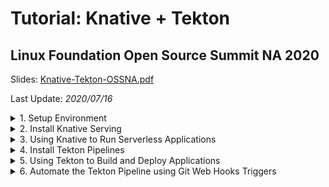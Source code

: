 # Tutorial: Knative + Tekton
## Linux Foundation Open Source Summit NA 2020

Slides: [Knative-Tekton-OSSNA.pdf](./slides/Knative-Tekton-OSSNA.pdf)

Last Update: _2020/07/16_

<details><summary>1. Setup Environment</summary>

### 1. Setup Environment

<details><summary>1.1 Setup Kubernetes Clusters</summary>

<details><summary>1.1.1 IBM Free Kubernetes Cluster</summary>

- Get a free Kubernetes cluster on [IBM Cloud](https://cloud.ibm.com), also check out the booth at OSS-NA IBM booth during the conference how to get $200 credit.
    - Video: [How to get a free IBM Cloud Account](https://youtu.be/YVvZEG2Isqw)
    - Video: [How to get a free Kubernetes Cluster on IBM Cloud](https://youtu.be/g9LXeQgTEcM)
    - Video: [How to connect to your Kubernetes Cluster using IBM Cloud Shell](https://youtu.be/sn-6ROEvqns)

1. Select cluster from IBM Cloud console
1. Click the drop down Action menu on the top right and select [**Connect via CLI**](https://cloud.ibm.com/docs/cli?topic=cli-install-ibmcloud-cli#shell_install) and follow the commands.
1. Log in to your IBM Cloud account
    ```bash
    ibmcloud login -a cloud.ibm.com -r <REGION> -g <IAM_RESOURCE_GROUP>
    ```
1. Set the Kubernetes context
    ```bash
    ibmcloud ks cluster config -c mycluster
    ```
1. Verify that you can connect to your cluster.
    ```bash
    kubectl version --short
    ```

</details>

<details><summary>1.1.2 Kubernetes with Minikube</summary>

1. Install [minikube](https://minikube.sigs.k8s.io) Linux, MacOS, Windows. This tutorial was tested with version `v1.12.0`. You can verify version with
    ```
    minikube update-check
    ```
1. Configure your cluster 2 CPUs, 2 GB Memory, and version of kubernetes `v1.18.5`. If you already have a minikube with different config, you need to delete it for new configuration to take effect or create a new profile.
    ```
    minikube delete
    minikube config set cpus 2
    minikube config set memory 2048
    minikube config set kubernetes-version v1.18.5
    ```
1. Start your minikube cluster
    ```
    minikube start
    ```
1. Verify versions if the `kubectl`, the cluster, and that you can connect to your cluster.
    ```bash
    kubectl version --short
    ```

</details>

<details><summary>1.1.3 Kubernetes with Katacoda</summary>

- For a short version of this tutorial try it out on my [Katacoda Scenario](https://www.katacoda.com/csantanapr/)

</details>

</details>

<details><summary>1.2 Setup Command Line Interface (CLI) Tools</summary>

- [Kubernetes CLI](https://kubernetes.io/docs/tasks/tools/install-kubectl) `kubectl`
- [Knative CLI](https://knative.dev/docs/install/install-kn/) `kn`
- [Tekton CLI](https://github.com/tektoncd/cli#installing-tkn) `tkn`

</details>

<details><summary>1.3 Setup Container Registry</summary>

1. Get access to a container registry such as quay, dockerhub, or your own private registry instance from a Cloud provider such as IBM Cloud 😉. On this tutorial we are going to use [Dockerhub](https://hub.docker.com/)
1. Set the environment variables `REGISTRY_SERVER`, `REGISTRY_NAMESPACE` and `REGISTRY_PASSWORD`, The `REGISTRY_NAMESPACE` most likely would be your dockerhub username. For Dockerhub use `docker.io` as the value for `REGISTRY_SERVER`
    ```bash
    REGISTRY_SERVER='docker.io'
    REGISTRY_NAMESPACE='REPLACEME_DOCKER_USERNAME_VALUE'
    REGISTRY_PASSWORD='REPLACEME_DOCKER_PASSWORD'
    ```
1. You can use the file [.template.env](./.template.env) as template for the variables
    ```bash
    cp .template.env .env
    # edit the file .env with variables and credentials the source the file
    source .env
    ```

</details>

<details><summary>1.4 Setup Git</summary>

- Get access to a git server such as gitlab, github, or your own private git instance from a Cloud provider such as IBM Cloud 😉. On this tutorial we are going to use [GitHub](https://github.com/)

1. Fork this repository https://github.com/csantanapr/knative-tekton
1. Set the environment variable `GIT_REPO_URL` to the url of your fork, not mine.
    ```bash
    GIT_REPO_URL='https://github.com/REPLACEME/knative-tekton'
    ```
1. Clone the repository and change directory
    ```bash
    git clone $GIT_REPO_URL
    cd knative-tekton
    ```
1. You can use the file [.template.env](./.template.env) as template for the variables
    ```bash
    cp .template.env .env
    # edit the file .env with variables and credentials the source the file
    source .env
    ```

</details>


</details>

<details><summary>2. Install Knative Serving</summary>

### 2. Install Knative Serving

1. Install Knative Serving in namespace `knative-serving`
    ```bash
    kubectl apply -f https://github.com/knative/serving/releases/download/v0.16.0/serving-crds.yaml
    kubectl apply -f https://github.com/knative/serving/releases/download/v0.16.0/serving-core.yaml
    kubectl wait deployment activator autoscaler controller webhook --for=condition=Available -n knative-serving 
    ```
1. Install Knative Layer kourier in namespace `kourier-system`
    ```
    kubectl apply -f https://github.com/knative/net-kourier/releases/download/v0.16.0/kourier.yaml
    kubectl wait deployment 3scale-kourier-control 3scale-kourier-gateway --for=condition=Available -n kourier-system 
    ```
1. Set the environment variable `EXTERNAL_IP` to External IP Address of the Worker Node
    ```bash
    EXTERNAL_IP=$(minikube ip || kubectl get nodes -o jsonpath='{.items[0].status.addresses[?(@.type=="ExternalIP")].address}')
    echo EXTERNAL_IP=$EXTERNAL_IP
    ```
2. Set the environment variable `KNATIVE_DOMAIN` as the DNS domain using `nip.io`
    ```bash
    KNATIVE_DOMAIN="$EXTERNAL_IP.nip.io"
    echo KNATIVE_DOMAIN=$KNATIVE_DOMAIN
    ```
    Double check DNS is resolving
    ```bash
    dig $KNATIVE_DOMAIN
    ```
1. Configure DNS for Knative Serving
    ```bash
    kubectl patch configmap -n knative-serving config-domain -p "{\"data\": {\"$KNATIVE_DOMAIN\": \"\"}}"
    ```
1. Configure Kourier to listen for http port 80 on the External IP
    ```bash
    cat <<EOF | kubectl apply -f -
    apiVersion: v1
    kind: Service
    metadata:
      name: kourier-ingress
      namespace: kourier-system
      labels:
        networking.knative.dev/ingress-provider: kourier
    spec:
      selector:
        app: 3scale-kourier-gateway
      ports:
        - name: http2
          port: 80
          protocol: TCP
          targetPort: 8080
      externalIPs:
        - $EXTERNAL_IP
    EOF
    ```
1. Configure Knative to use Kourier
    ```bash
    kubectl patch configmap/config-network \
      --namespace knative-serving \
      --type merge \
      --patch '{"data":{"ingress.class":"kourier.ingress.networking.knative.dev"}}'
    ```
1. Verify that Knative is Installed properly all pods should be in `Running` state and our `kourier-ingress` service configured.
    ```bash
    kubectl get pods -n knative-serving
    kubectl get pods -n kourier-system
    kubectl get svc  -n kourier-system kourier-ingress
    ```

</details>

<details><summary>3. Using Knative to Run Serverless Applications</summary>

### 3. Using Knative to Run Serverless Applications

1. Set the environment variable `SUB_DOMAIN` to the kubernetes namespace with Domain name `<namespace>.<domainname>` this way we can use any kubernetes namespace other than `default`
    ```bash
    CURRENT_CTX=$(kubectl config current-context)
    CURRENT_NS=$(kubectl config view -o=jsonpath="{.contexts[?(@.name==\"${CURRENT_CTX}\")].context.namespace}")
    if [[ -z "${CURRENT_NS}" ]]; then CURRENT_NS="default" fi
    SUB_DOMAIN="$CURRENT_NS.$KNATIVE_DOMAIN"
    echo "\n\nSUB_DOMAIN=$SUB_DOMAIN"
    ```

<details><summary>3.1 Create Knative Service</summary>

#### 3.1 Create Knative Service

1. Using the Knative CLI `kn` deploy an application usig a Container Image
    ```bash
    kn service create hello --image gcr.io/knative-samples/helloworld-go --autoscale-window 15s
    ```
    You can set a lower window. The service is scaled to zero if no request was receivedin during that time.
    ```bash
    --autoscale-window 10s
    ```
1. You can list your service
    ```bash
    kn service list hello
    ```
1. Use curl to invoke the Application
    ```bash
    curl http://hello.$SUB_DOMAIN
    ```
    It should print
    ```
    Hello World!
    ```
1. You can watch the pods and see how they scale down to zero after http traffic stops to the url
    ```
    kubectl get pod -l serving.knative.dev/service=hello -w
    ```

    Output should look like this after a few seconds when http traffic stops:
    ```
    NAME                                     READY   STATUS
    hello-r4vz7-deployment-c5d4b88f7-ks95l   2/2     Running
    hello-r4vz7-deployment-c5d4b88f7-ks95l   2/2     Terminating
    hello-r4vz7-deployment-c5d4b88f7-ks95l   1/2     Terminating
    hello-r4vz7-deployment-c5d4b88f7-ks95l   0/2     Terminating
    ```

    Try to access the url again, and you will see the new pods running again.
    ```
    NAME                                     READY   STATUS
    hello-r4vz7-deployment-c5d4b88f7-rr8cd   0/2     Pending
    hello-r4vz7-deployment-c5d4b88f7-rr8cd   0/2     ContainerCreating
    hello-r4vz7-deployment-c5d4b88f7-rr8cd   1/2     Running
    hello-r4vz7-deployment-c5d4b88f7-rr8cd   2/2     Running
    ```
    Some people call this **Serverless** 🎉 🌮 🔥
</details>

<details><summary>3.2 Updating the Knative service</summary>

#### 3.2 Updating the Knative service 

1. Update the service hello with a new environment variable `TARGET`
    ```bash
    kn service update hello --env TARGET="World from v1" 
    ```
1. Now invoke the service
    ```bash
    curl http://hello.$SUB_DOMAIN
    ```
    It should print
    ```
    Hello World from v1!
    ```

</details>

<details><summary>3.3 Knative Service Traffic Splitting</summary>

#### 3.3 Knative Service Traffic Splitting

1. Update the service hello by updating the environment variable `TARGET`, tag the previous version `v1`, send 25% traffic to this new version and leaving 75% of the traffic to `v1`
    ```bash
    kn service update hello \
     --env TARGET="Knative from v2" \
     --tag $(kubectl get ksvc hello --template='{{.status.latestReadyRevisionName}}')=v1 \
     --traffic v1=75,@latest=25
    ```
1. Describe the service to see the traffic split details
    ```bash
    kn service describe  hello
    ```
    Should print this
    ```
    Name:       hello
    Namespace:  debug
    Age:        6m
    URL:        http://hello.$SUB_DOMAIN

    Revisions:  
      25%  @latest (hello-mshgs-3) [3] (26s)
            Image:  gcr.io/knative-samples/helloworld-go (pinned to 5ea96b)
      75%  hello-tgzmt-2 #v1 [2] (6m)
            Image:  gcr.io/knative-samples/helloworld-go (pinned to 5ea96b)

    Conditions:  
      OK TYPE                   AGE REASON
      ++ Ready                  21s 
      ++ ConfigurationsReady    24s 
      ++ RoutesReady            21s 
    ```
1. Invoke the service usign a while loop you will see the message `Hello Knative from v2` 25% of the time
    ```bash
    while true; do
    curl http://hello.$SUB_DOMAIN
    sleep 0.5
    done
    ```
    Should print this
    ```
    Hello World from v1!
    Hello Knative from v2!
    Hello World from v1!
    Hello World from v1!
    ```
1. Update the service this time dark launch new version `v3` on a specific url, zero traffic will go to this version from the main url of the service
    ```bash
    kn service update hello \
        --env TARGET="OSS NA 2020 from v3" \
        --tag $(kubectl get ksvc hello --template='{{.status.latestReadyRevisionName}}')=v2 \
        --tag @latest=v3 \
        --traffic v1=75,v2=25,@latest=0
    ```
1. Describe the service to see the traffic split details, `v3` doesn't get any traffic
    ```bash
    kn service describe  hello
    ```
    Should print this
    ```
    Revisions:  
        +  @latest (hello-wkyty-4) #v3 [4] (1m)
            Image:  gcr.io/knative-samples/helloworld-go (pinned to 5ea96b)
    25%  hello-fbzqf-3 #v2 [3] (6m)
            Image:  gcr.io/knative-samples/helloworld-go (pinned to 5ea96b)
    75%  hello-kcspq-2 #v1 [2] (7m)
            Image:  gcr.io/knative-samples/helloworld-go (pinned to 5ea96b)
    ```
1. The latest version of the service is only available with an url prefix `v3-`, go ahead and invoke the latest directly.
    ```bash
    curl http://v3-hello.$SUB_DOMAIN
    ```
    It shoud print this
    ```
    Hello OSS NA from v3!
    ```
1. We are happy with our darked launch version of the application, lets turn it live to 100% of the users on the default url
    ```bash
    kn service update hello --traffic @latest=100
    ```
1. Describe the service to see the traffic split details, `@latest` now gets 100% of the traffic
    ```bash
    kn service describe  hello
    ```
    Should print this
    ```
    Revisions:  
    100%  @latest (hello-wkyty-4) #v3 [4] (4m)
            Image:  gcr.io/knative-samples/helloworld-go (pinned to 5ea96b)
        +  hello-fbzqf-3 #v2 [3] (8m)
            Image:  gcr.io/knative-samples/helloworld-go (pinned to 5ea96b)
        +  hello-kcspq-2 #v1 [2] (9m)
            Image:  gcr.io/knative-samples/helloworld-go (pinned to 5ea96b)
    ```
1. If we invoke the service in a loop you will see that 100% of the traffic is directed to version `v3` of our application
    ```bash
    while true; do
    curl http://hello.$SUB_DOMAIN
    sleep 0.5
    done
    ```
    Should print this
    ```
    Hello OSS NA 2020 from v3!
    Hello OSS NA 2020 from v3!
    Hello OSS NA 2020 from v3!
    Hello OSS NA 2020 from v3!
    ```
1. By using tags the custom urls with tag prefix are still available, in case you want to access an old revision of the application
    ```bash
    curl http://v1-hello.$SUB_DOMAIN 
    curl http://v2-hello.$SUB_DOMAIN 
    curl http://v3-hello.$SUB_DOMAIN 
    ```
    It should print
    ```
    Hello World from v1!
    Hello Knative from v2!
    Hello OSS NA 2020 from v3!
    ```
1. Now that you have your service configure and deploy, you want to reproduce this using a kubernetes manifest using YAML in a different namespace or cluster. You can define your Knative service using the following YAML you can use the command `kn service export`
    <details><summary>Show me the Knative YAML</summary>

    ```yaml
    ---
    apiVersion: serving.knative.dev/v1
    kind: Service
    metadata:
      name: hello
    spec:
      template:
        metadata:
          name: hello-v1
        spec:
          containers:
            - image: gcr.io/knative-samples/helloworld-go
              env:
                - name: TARGET
                  value: World from v1
    ---
    apiVersion: serving.knative.dev/v1
    kind: Service
    metadata:
      name: hello
    spec:
      template:
        metadata:
          name: hello-v2
        spec:
          containers:
            - image: gcr.io/knative-samples/helloworld-go
              env:
                - name: TARGET
                  value: Knative from v2
    ---
    apiVersion: serving.knative.dev/v1
    kind: Service
    metadata:
      name: hello
    spec:
      template:
        metadata:
          name: hello-v3
        spec:
          containers:
            - image: gcr.io/knative-samples/helloworld-go
              env:
                - name: TARGET
                  value: OSS NA 2020 from v3
      traffic:
        - latestRevision: false
          percent: 0
          revisionName: hello-v1
          tag: v1
        - latestRevision: false
          percent: 0
          revisionName: hello-v2
          tag: v2
        - latestRevision: true
          percent: 100
          tag: v3
    ```
    </details>

    If you want to deploy usign YAML, delete the Application with `kn` and redeploy with `kubectl`
    ```bash
    kn service delete hello
    kubectl apply -f knative/v1.yaml
    kubectl apply -f knative/v2.yaml
    kubectl apply -f knative/v3.yaml
    ```
    Try the service again
    ```bash
    while true; do
    curl http://hello.$SUB_DOMAIN 
    done
    ```
1. Delete the Application and all it's revisions
    ```bash
    kn service delete hello
    ```

</details>

</details>

<details><summary>4. Install Tekton Pipelines</summary>

### 4. Install Tekton

<details><summary>4.1 Install Tekton Pipelines</summary>

- Install Tekton Pipelines in namespace `tekton-pipelines`
    ```bash
    kubectl apply -f https://github.com/tektoncd/pipeline/releases/download/v0.14.1/release.yaml
    kubectl wait deployment tekton-pipelines-controller tekton-pipelines-webhook --for=condition=Available -n tekton-pipelines

    ```

</details>

<details><summary>4.2 Install Tekton Dashboard (Optional)</summary>

#### 4.2 Install Tekton Dashboard (Optional)

1. Install Tekton Dashboard in namespace `tekton-pipelines`
    ```bash
    kubectl apply -f https://github.com/tektoncd/dashboard/releases/download/v0.7.1/tekton-dashboard-release.yaml
    kubectl wait deployment tekton-dashboard --for=condition=Available -n tekton-pipelines
    ```
1. To access the dashboard you can configure a service with `NodePort`
    ```bash
    kubectl expose service tekton-dashboard --name tekton-dashboard-ingress --type=NodePort -n tekton-pipelines
    ```
1. Set an environment variable `TEKTON_DASHBOARD_URL` with the url to access the Dashboard
    ```bash
    TEKTON_DASHBOARD_NODEPORT=$(kubectl get svc tekton-dashboard-ingress -n tekton-pipelines -o jsonpath='{.spec.ports[0].nodePort}')
    TEKTON_DASHBOARD_URL=http://$EXTERNAL_IP:$TEKTON_DASHBOARD_NODEPORT
    echo TEKTON_DASHBOARD_URL=$TEKTON_DASHBOARD_URL
    ```

</details>

<details><summary>4.3 Verify Tekton Pipeline Install</summary>

#### 4.3 Verify Tekton Pipeline Install

- Verify that the pods are in `Running` state in the `tekton-pipelines` namespace. If you installed the Tekton Dashboard also check that the service exist and in our case configure as `NodePort`
    ```bash
    kubectl get pods -n tekton-pipelines
    kubectl get svc tekton-dashboard-ingress -n tekton-pipelines
    ```

</details>

</details>

<details><summary>5. Using Tekton to Build and Deploy Applications</summary>

### 5. Using Tekton to Build Applications

- Tekton helps create composable DevOps Automation by putting together **Tasks**, and **Pipelines**

<details><summary>5.1 Configure Credentials and ServiceAccounts for Tekton</summary>

#### 5.1 Configure Access for Tekton

1. We need to package our application in a Container Image and store this Image in a Container Registry. Since we are going to need to create secrets with the registry credentials we are going to create a ServiceAccount `pipelines` with the associated secret `regcred`. Make sure you setup your container credentials as environment variables. Checkout the [Setup Container Registry](#setup-container-registry) in the Setup Environment section on this tutorial. This commands will print your credentials make sure no one is looking over, the printed command is what you need to run.
    ```bash
    echo ""
    echo kubectl create secret docker-registry regcred \
      --docker-server=\'${REGISTRY_SERVER}\' \
      --docker-username=\'${REGISTRY_NAMESPACE}\' \
      --docker-password=\'${REGISTRY_PASSWORD}\'
    echo "\nRun the above command manually ^^ this avoids problems with certain charaters in your password on  the shell"
    ```
    NOTE: If you password have some characters that are interpreted by the shell, then do NOT use environment variables, explicit enter your values in the command wrapped by single quotes `'`
1. Verify the secret `regcred` was created
    ```
    kubectl describe secret regcred
    ```
1. Create a ServiceAccount `pipeline` that contains the secret `regsecret` that we just created
    ```yaml
    apiVersion: v1
    kind: ServiceAccount
    metadata:
      name: pipeline
    secrets:
      - name: regcred
    ```
    Run the following command with the provided `YAML`
    ```bash
    kubectl apply -f tekton/sa.yaml
    ```
1. We are going to be using Tekton to deploy the Knative Service, we need to configure RBAC to provide edit access to the current namespace `default` to the ServiceAccount `pipeline` if you are using a different namespace than `default` edit the file `tekton/rbac.yaml` and provide the namespace where to create the `Role` and the `RoleBinding` fo more info check out the [RBAC](https://kubernetes.io/docs/reference/access-authn-authz/rbac/) docs. Run the following command to grant access to sa `pipelines`
    ```bash
    cat tekton/rbac.yaml | sed "s/namespace: default/namespace: $CURRENT_NS/g" | kubectl apply -f -
    ```

</details>

<details><summary>5.2 The Build Tekton Task</summary>

#### 5.2 The Build Tekton Task

1. In this repository we have a sample application, you can see the source code in [./nodejs/app.js](./nodejs/app.js) This application is using JavaScript to implement a web server, but you can use any language you want.
    ```javascript
    const app = require("express")()
    const server = require("http").createServer(app)
    const port = process.env.PORT || "8080"
    const message = process.env.TARGET || 'Hello World'

    app.get('/', (req, res) => res.send(message))
    server.listen(port, function () {
        console.log(`App listening on ${port}`)
    });
    ```
1. I provided a Tekton Task that can download source code from git, build and push the Image to a registry. 
    <details><summary>Show me the Build Task YAML</summary>

    ```yaml
    apiVersion: tekton.dev/v1beta1
    kind: Task
      metadata:
        name: build
    spec:
      params:
        - name: repo-url
          description: The git repository url
        - name: revision
          description: The branch, tag, or git reference from the git repo-url location
          default: master
        - name: image
          description: "The location where to push the image in the form of <server>/<namespace>/<repository>:<tag>"
        - name: CONTEXT
          description: Path to the directory to use as context.
          default: .
        - name: BUILDER_IMAGE
          description: The location of the buildah builder image.
          default: quay.io/buildah/stable:v1.14.8
        - name: STORAGE_DRIVER
          description: Set buildah storage driver
          default: overlay
        - name: DOCKERFILE
          description: Path to the Dockerfile to build.
          default: ./Dockerfile
        - name: TLSVERIFY
          description: Verify the TLS on the registry endpoint (for push/pull to a non-TLS registry)
          default: "false"
        - name: FORMAT
          description: The format of the built container, oci or docker
          default: "oci"
      steps:
        - name: git-clone
          image: alpine/git
          script: |
            git clone $(params.repo-url) /source
            cd /source
            git checkout $(params.revision)
          volumeMounts:
            - name: source
              mountPath: /source
        - name: build-image
          image: $(params.BUILDER_IMAGE)
          workingdir: /source
          script: |
            echo "Building Image $(params.image)"
            buildah --storage-driver=$(params.STORAGE_DRIVER) bud --format=$(params.FORMAT) --tls-verify=$(params.TLSVERIFY) -f $(params.DOCKERFILE) -t $(params.image) $(params.CONTEXT)
            echo "Pushing Image $(params.image)"
            buildah  --storage-driver=$(params.STORAGE_DRIVER) push --tls-verify=$(params.TLSVERIFY) --digestfile ./image-digest $(params.image) docker://$(params.image)
          securityContext:
            privileged: true
          volumeMounts:
            - name: varlibcontainers
              mountPath: /var/lib/containers
            - name: source
             mountPath: /source
      volumes:
        - name: varlibcontainers
          emptyDir: {}
        - name: source
          emptyDir: {}
    ```
    </details>
    
1. Install the provided task _build_ like this.
    ```bash
    kubectl apply -f tekton/task-build.yaml
    ```
1. You can list the task that we just created using the `tkn` CLI
    ```bash
    tkn task ls
    ```
1. We can also get more details about the _build_ **Task** using `tkn task describe`
    ```bash
    tkn task describe build
    ```
1. Let's use the Tekton CLI to test our _build_ **Task** you need to pass the ServiceAccount `pipeline` to be use to run the Task. You will need to pass the GitHub URL to your fork or use this repository. You will need to pass the directory within the repository where the application in our case is `nodejs`. The repository image name is `knative-tekton`
    ```bash
    tkn task start build --showlog \
      -p repo-url=${GIT_REPO_URL} \
      -p image=${REGISTRY_SERVER}/${REGISTRY_NAMESPACE}/knative-tekton \
      -p CONTEXT=nodejs \
      -s pipeline 
    ```
1. You can check out the container registry and see that the image was pushed to repository a minute ago, it should return status Code `200`
    ```bash
    curl -s -o /dev/null -w "%{http_code}\n" https://index.$REGISTRY_SERVER/v1/repositories/$REGISTRY_NAMESPACE/knative-tekton/tags/latest
    ```
</details>

<details><summary>5.3 The Deploy Tekton Task</summary>

### 5.3 The Deploy Tekton Task

1. I provided a Deploy Tekton Task that can run `kubectl` to deploy the Knative Application using a YAML manifest.
    <details><summary>Show me the Deploy Task YAML</summary>

    ```yaml
    apiVersion: tekton.dev/v1beta1
    kind: Task
      metadata:
        name: deploy
    spec:
      params:
        - name: repo-url
          description: The git repository url
        - name: revision
          description: The branch, tag, or git reference from the git repo-url location
          default: master
        - name: dir
          description: Path to the directory to use as context.
          default: .
        - name: yaml
          description: Path to the directory to use as context.
          default: ""
        - name: image
          description: Path to the container image
          default: ""
        - name: KUBECTL_IMAGE
          description: The location of the kubectl image.
          default: docker.io/csantanapr/kubectl
      steps:
        - name: git-clone
          image: alpine/git
          script: |
            git clone $(params.repo-url) /source
            cd /source
            git checkout $(params.revision)
          volumeMounts:
            - name: source
              mountPath: /source
        - name: kubectl-apply
          image: $(params.KUBECTL_IMAGE)
          workingdir: /source
          script: |

            if [ "$(params.image)" != "" ] && [ "$(params.yaml)" != "" ]; then
            yq w -i $(params.dir)/$(params.yaml) "spec.template.spec.containers[0].image" "$(params.image)"
            cat $(params.dir)/$(params.yaml)
            fi

            kubectl apply -f $(params.dir)/$(params.yaml)

          volumeMounts:
            - name: source
              mountPath: /source
      volumes:
        - name: source
          emptyDir: {}
    ```

    </details>

1. Install the provided task _deploy_ like this.
    ```bash
    kubectl apply -f tekton/task-deploy.yaml
    ```
1. You can list the task that we just created using the `tkn` CLI
    ```bash
    tkn task ls
    ```
1. We can also get more details about the _deploy_ **Task** using `tkn task describe`
    ```bash
    tkn task describe deploy
    ```
1. I provided a Task YAML that defines our Knative Application in [knative/service.yaml](./knative/service.yaml)
    ```yaml
    apiVersion: serving.knative.dev/v1
    kind: Service
    metadata:
      name: demo
    spec:
      template:
        spec:
          containers:
            - image: docker.io/csantanapr/knative-tekton
              imagePullPolicy: Always
              env:
                - name: TARGET
                  value: Welcome to OSS NA 2020
    ```
1. Let's use the Tekton CLI to test our _deploy_ **Task** you need to pass the ServiceAccount `pipeline` to be use to run the Task. You will need to pass the GitHub URL to your fork or use this repository. You will need to pass the directory within the repository where the application yaml manifest is located and the file name in our case is `knative` and `service.yaml` .
    ```bash
    tkn task start deploy --showlog \
      -p image=${REGISTRY_SERVER}/${REGISTRY_NAMESPACE}/knative-tekton \
      -p repo-url=${GIT_REPO_URL} \
      -p dir=knative \
      -p yaml=service.yaml \
      -s pipeline 
    ```
1. You can check out that the Knative Application was deploy
    ```bash
    kn service list demo
    ```

</details>

<details><summary>5.4 The Build and Deploy Pipeline</summary>

#### 5.4 The Build and Deploy Pipeline

1. If we want to build the application image and then deploy the application, we can run the Tasks **build** and **deploy** by defining a **Pipeline** that contains the two Tasks, deploy the Pipeline `build-deploy`.
    <details><summary>Show me the Pipeline YAML</summary>

    ```yaml
    apiVersion: tekton.dev/v1beta1
    kind: Pipeline
      metadata:
        name: build-deploy
    spec:
      params:
        - name: repo-url
          default: https://github.com/csantanapr/knative-tekton
        - name: revision
          default: master
        - name: image
        - name: image-tag
          default: latest
        - name: CONTEXT
          default: nodejs
      tasks:
        - name: build
          taskRef:
            name: build
          params:
            - name: image
              value: $(params.image):$(params.image-tag)
            - name: repo-url
              value: $(params.repo-url)
            - name: revision
              value: $(params.revision)
            - name: CONTEXT
              value: $(params.CONTEXT)
        - name: deploy
          runAfter: [build]
          taskRef:
            name: deploy
          params:
            - name: image
              value: $(params.image):$(params.image-tag)
            - name: repo-url
              value: $(params.repo-url)
            - name: revision
              value: $(params.revision)
            - name: dir
              value: knative
            - name: yaml
              value: service.yaml
    ```
    </details>

1. Install the Pipeline with this command
    ```bash
    kubectl apply -f tekton/pipeline-build-deploy.yaml
    ```
1. You can list the pipeline that we just created using the `tkn` CLI
    ```bash
    tkn pipeline ls
    ```
1. We can also get more details about the _build-deploy_ **Pipeline** using `tkn pipeline describe`
    ```bash
    tkn pipeline describe build-deploy
    ```
1. Let's use the Tekton CLI to test our _build-deploy_ **Pipeline** you need to pass the ServiceAccount `pipeline` to be use to run the Tasks. You will need to pass the GitHub URL to your fork or use this repository. You will also pass the Image location where to push in the the registry and where Kubernetes should pull the image for the Knative Application. The directory and filename for the Kantive yaml are already specified in the Pipeline definition.
    ```bash
    tkn pipeline start build-deploy --showlog \
      -p image=${REGISTRY_SERVER}/${REGISTRY_NAMESPACE}/knative-tekton \
      -p repo-url=${GIT_REPO_URL} \
      -s pipeline 
    ```
1. You can inpect the results and duration by describing the last **PipelineRun**
    ```bash
    tkn pipelinerun describe --last
    ```
1. Check that the latest Knative Application revision is ready
    ```bash
    kn service list demo
    ```
1. Run the Application using the url
    ```bash
    curl http://demo.$SUB_DOMAIN
    ```
    It shoudl print
    ```
    Welcome to OSS NA 2020 
    ```
</details>

</details>



<details><summary>6. Automate the Tekton Pipeline using Git Web Hooks Triggers</summary>

### 6. Automate the Tekton Pipeline using Git Web Hooks

<details><summary>6.1 Install Tekton Triggers</summary>

#### 6.1 Install Tekton Triggers

1. Install Tekton Triggers in namespace `tekton-pipelines`
    ```bash
    kubectl apply -f https://github.com/tektoncd/triggers/releases/download/v0.6.1/release.yaml
    kubectl wait deployment tekton-triggers-controller tekton-triggers-webhook --for=condition=Available -n tekton-pipelines
    ``` 

</details>

<details><summary>6.2 Create TriggerTemplate, TriggerBinding</summary>

#### 6.2 Create TriggerTemplate, TriggerBinding

1. When the Webhook invokes we want to start a Pipeline, we will a `TriggerTemplate` to use a specification on which Tekton resources should be created, in our case will be creating a new `PipelineRun` this will start a new `Pipeline` install.
    <details><summary>Show me the TriggerTemplate YAML</summary>

    ```yaml
    apiVersion: triggers.tekton.dev/v1alpha1
    kind: TriggerTemplate
      metadata:
        name: build-deploy
    spec:
      params:
        - name: gitrevision
          description: The git revision
          default: master
        - name: gitrepositoryurl
          description: The git repository url
        - name: gittruncatedsha
        - name: image
          default: REPLACE_IMAGE
      resourcetemplates:
        - apiVersion: tekton.dev/v1beta1
          kind: PipelineRun
          metadata:
            generateName: build-deploy-run-
          spec:
            serviceAccountName: pipeline
            pipelineRef:
              name: build-deploy
            params:
            - name: revision
              value: $(params.gitrevision)
            - name: repo-url
              value: $(params.gitrepositoryurl)
            - name: image-tag
              value: $(params.gittruncatedsha)
    ```

    </details>

1. Install the TriggerTemplate
    ```bash
    cat tekton/trigger-template.yaml | sed "s/REPLACE_IMAGE/$REGISTRY_SERVER\/$REGISTRY_NAMESPACE\/knative-tekton/g" | kubectl apply -f -
    ```
1. When the Webhook invokes we want to extract information from the Web Hook http request sent by the Git Server, we will use a `TriggerBinding` this information is what gets passed to the `TriggerTemplate`.
    <details><summary>Show me the TriggerBinding YAML</summary>

    ```yaml
    apiVersion: triggers.tekton.dev/v1alpha1
    kind: TriggerBinding
      metadata:
        name: build-deploy
    spec:
      params:
        - name: gitrevision
          value: $(body.head_commit.id)
        - name: gitrepositoryurl
          value: $(body.repository.url)
        - name: gittruncatedsha
          value: $(body.extensions.truncated_sha)
    ```

    </details>

1. Install the TriggerBinding
    ```bash
    kubectl apply -f tekton/trigger-binding.yaml
    ```

</details>

<details><summary>6.3 Create Trigger EventListener</summary>

#### 6.3 Create Trigger EventListener

1. To be able to handle the http request sent by the GitHub Webhook, we need a webserver. Tekton provides a way to define this listeners that takes the `TriggerBinding` and the `TriggerTemplate` as specification. We can specify Interceptors to handle any customization for example I only want to start a new **Pipeline** only when push happens on the main branch.
    <details><summary>Show me the Trigger Eventlistener YAML</summary>

    ```yaml
    apiVersion: triggers.tekton.dev/v1alpha1
    kind: EventListener
      metadata:
        name: cicd
    spec:
      serviceAccountName: pipeline
    triggers:
        - name: cicd-trig
          bindings:
            - ref: build-deploy
          template:
            name: build-deploy
          interceptors:
            - cel:
                filter: "header.match('X-GitHub-Event', 'push') && body.ref == 'refs/heads/master'"
                overlays:
                  - key: extensions.truncated_sha
                    expression: "body.head_commit.id.truncate(7)"
    ```

    </details>

1. Install the Trigger EventListener
    ```bash
    kubectl apply -f tekton/trigger-listener.yaml
    ```
1. The Eventlister creates a deployment and a service you can list both using this command
    ```bash
    kubectl get deployments,eventlistener,svc -l eventlistener=cicd
    ```

</details>

<details><summary>6.4 Get URL for Git WebHook</summary>

#### 6.4 Get URL for Git WebHook

- If you are using the IBM Free Kubernetes cluster a public IP Address is alocated to your worker node and we will use this one for this part of the tutorial. It will depend on your cluster and how traffic is configured into your Kubernetes Cluster, you would need to configure an Application Load Balancer (ALB), Ingress, or in case of OpenShift a Route. If you are running the Kubernetes cluster on your local workstation using something like minikube, kind, docker-desktop, or k3s then I recommend a Cloud Native Tunnel solution like [inlets](https://docs.inlets.dev/#/) by the open source contributor [Alex Ellis](https://twitter.com/alexellisuk). 

1. Expose the EventListener as `NodePort`
    ```bash
    kubectl expose service el-cicd --name el-cicd-ingress --type=NodePort
    ```
1. Get the url using the external IP of the worker node and the `NodePort` assign. Set an environment variable `GIT_WEBHOOK_URL`
    ```bash
    GIT_WEBHOOK_NODEPORT=$(kubectl get svc el-cicd-ingress -o jsonpath='{.spec.ports[0].nodePort}')
    GIT_WEBHOOK_URL=http://$EXTERNAL_IP:$GIT_WEBHOOK_NODEPORT
    echo GIT_WEBHOOK_URL=$GIT_WEBHOOK_URL
    ```
    **WARNING:** Take into account that this URL is insecure is using http and not https, this means you should not use this type of URL for real work environments, In that case you would need to expose the service for the eventlistener using a secure connection using **https** 
1. Add the Git Web Hook url to your Git repository
    1. Open Settings in your Github repository
    1. Click on the side menu **Webhooks**
    1. Click on the top right **Add webhook**
    1. Copy and paste the `$GIT_WEBHOOK_URL` value into the **Payload URL**
    1. Select from the drop down Content type **application/json**
    1. Select Send me **everything** to handle all types of git events.
    1. Click **Add webhook**
1. Now make a change to the application manifest such like changing the message in [knative/service.yaml](./knative/service.yaml) to something like `My First Serveless App @ OSS NA 2020  🎉 🌮 🔥 🤗!` and push the change to the `master` branch
1. (Optional) If you can't receive the git webhook, for example if using minikube you can emulate the git web hook using by sending a http request directly with git payload. You can edit the file [tekton/hook.json](./tekton/hook.json) to use a different git commit value.
    ```
    curl -H "X-GitHub-Event:push" -d @tekton/hook.json $GIT_WEBHOOK_URL
    ```
1. A new Tekton **PipelineRun** gets created starting a new **Pipeline** Instance. You can check in the Tekton Dashboard for progress of use the tkn CLI
    ```bash
    tkn pipeline logs -f --last
    ```
1. To see the details of the execution of the PipelineRun use the tkn CLI
    ```bash
    tkn pipelinerun describe --last
    ```
1. The Knative Application Application is updated with the new Image built using the tag value of the 7 first characters of the git commit sha, describe the service using the kn CLI
    ```bash
    kn service describe demo
    ```
1. Invoke your new built revision for the Knative Application
    ```bash
    curl http://demo.$SUB_DOMAIN
    ```
    It should print
    ```
    My First Serveless App @ OSS NA 2020  🎉 🌮 🔥 🤗!
    ```

</details>

</details>
